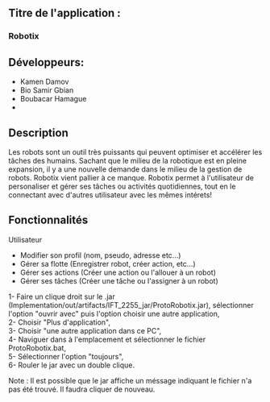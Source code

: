<h2>Titre de l'application :</h2>
<h3>Robotix</h3>
<h2>Développeurs:</h2>
<ul>
    <li>
    Kamen Damov
    </li>
    <li>
    Bio Samir Gbian
    </li>
    <li>
    Boubacar Hamague 
    </li>
    <li>
    </li>
</ul>
<h2>Description</h2>
<p>Les robots sont un outil très puissants qui peuvent optimiser et accélérer les tâches des humains. Sachant que le milieu de la robotique est en pleine expansion, il y a une nouvelle demande dans le milieu de la gestion de robots. Robotix vient pallier à ce manque. Robotix permet à l'utilisateur de personaliser et gérer ses tâches ou activités quotidiennes, tout en le connectant avec d'autres utilisateur avec les mêmes intérets!</p>
<h2>Fonctionnalités</h2>
<p>Utilisateur</p>
<ul>
 <li> Modifier son profil (nom, pseudo, adresse etc...)</li>
 <li> Gérer sa flotte (Enregistrer robot, créer action, etc...)</li>
 <li> Gérer ses actions (Créer une action ou l'allouer à un robot) </li>
 <li> Gérer ses tâches (Créer une tâche ou l'assigner à un robot)  </li>
 
</ul>




1- Faire un clique droit sur le .jar (Implementation/out/artifacts/IFT_2255_jar/ProtoRobotix.jar), sélectionner l'option "ouvrir avec" puis l'option choisir une autre application, <br>
2- Choisir "Plus d'application", <br>
3- Choisir "une autre application dans ce PC", <br>
4- Naviguer dans à l'emplacement et sélectionner le fichier ProtoRobotix.bat, <br>
5- Sélectionner l'option "toujours", <br>
6- Rouler le jar avec un double clique. <br>   

Note : Il est possible que le jar affiche un méssage indiquant le fichier n'a pas été trouvé. Il faudra cliquer de nouveau. <br>